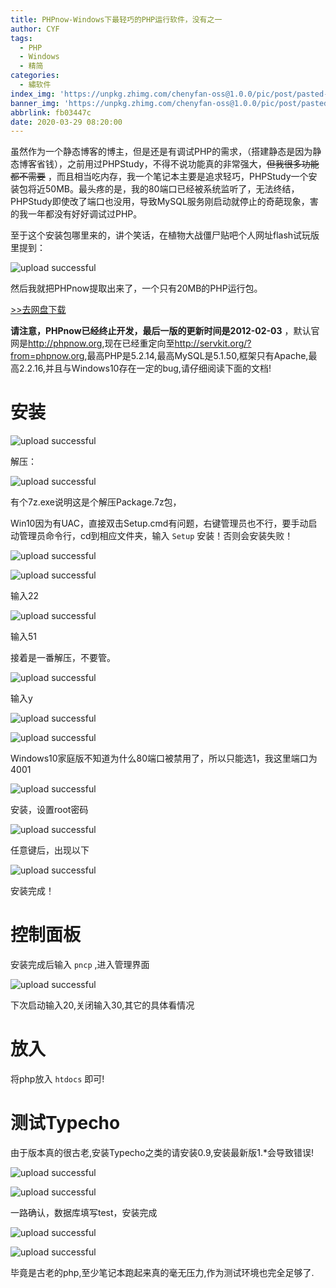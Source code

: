 ```yaml
---
title: PHPnow-Windows下最轻巧的PHP运行软件，没有之一
author: CYF
tags:
  - PHP
  - Windows
  - 精简
categories:
  - 繡软件
index_img: 'https://unpkg.zhimg.com/chenyfan-oss@1.0.0/pic/post/pasted-162.png'
banner_img: 'https://unpkg.zhimg.com/chenyfan-oss@1.0.0/pic/post/pasted-162.png'
abbrlink: fb03447c
date: 2020-03-29 08:20:00
---
```

虽然作为一个静态博客的博主，但是还是有调试PHP的需求，<span class="heimu">（搭建静态是因为静态博客省钱）</span>，之前用过PHPStudy，不得不说功能真的非常强大，~~但我很多功能都不需要~~ ，而且相当吃内存，我一个笔记本主要是追求轻巧，PHPStudy一个安装包将近50MB。最头疼的是，我的80端口已经被系统监听了，无法终结，PHPStudy即使改了端口也没用，导致MySQL服务刚启动就停止的奇葩现象，害的我一年都没有好好调试过PHP。

至于这个安装包哪里来的，讲个笑话，在植物大战僵尸贴吧个人网址flash试玩版里提到：


![upload successful](https://unpkg.zhimg.com/chenyfan-oss@1.0.0/pic/post/pasted-143.png)

然后我就把PHPnow提取出来了，一个只有20MB的PHP运行包。

<a class="btn" href="https://drive.cyfan.top/PHPnow-1.5.6.zip"> >>去网盘下载
            </a>
            
            
 **请注意，PHPnow已经终止开发，最后一版的更新时间是2012-02-03** ，默认官网是<http://phpnow.org>,现在已经重定向至<http://servkit.org/?from=phpnow.org>,最高PHP是5.2.14,最高MySQL是5.1.50,框架只有Apache,最高2.2.16,并且与Windows10存在一定的bug,请仔细阅读下面的文档!
 
# 安装


![upload successful](https://unpkg.zhimg.com/chenyfan-oss@1.0.0/pic/post/pasted-152.png)

解压：


![upload successful](https://unpkg.zhimg.com/chenyfan-oss@1.0.0/pic/post/pasted-153.png)

有个7z.exe说明这是个解压Package.7z包，

Win10因为有UAC，直接双击Setup.cmd有问题，右键管理员也不行，要手动启动管理员命令行，cd到相应文件夹，输入 `Setup` 安装！否则会安装失败！


![upload successful](https://unpkg.zhimg.com/chenyfan-oss@1.0.0/pic/post/pasted-154.png)


![upload successful](https://unpkg.zhimg.com/chenyfan-oss@1.0.0/pic/post/pasted-155.png)

输入22


![upload successful](https://unpkg.zhimg.com/chenyfan-oss@1.0.0/pic/post/pasted-156.png)

输入51

接着是一番解压，不要管。

![upload successful](https://unpkg.zhimg.com/chenyfan-oss@1.0.0/pic/post/pasted-157.png)

输入y


![upload successful](https://unpkg.zhimg.com/chenyfan-oss@1.0.0/pic/post/pasted-158.png)


![upload successful](https://unpkg.zhimg.com/chenyfan-oss@1.0.0/pic/post/pasted-159.png)

Windows10家庭版不知道为什么80端口被禁用了，所以只能选1，我这里端口为4001


![upload successful](https://unpkg.zhimg.com/chenyfan-oss@1.0.0/pic/post/pasted-160.png)

安装，设置root密码


![upload successful](https://unpkg.zhimg.com/chenyfan-oss@1.0.0/pic/post/pasted-161.png)

任意键后，出现以下


![upload successful](https://unpkg.zhimg.com/chenyfan-oss@1.0.0/pic/post/pasted-162.png)

安装完成！

# 控制面板

安装完成后输入 `pncp` ,进入管理界面


![upload successful](https://unpkg.zhimg.com/chenyfan-oss@1.0.0/pic/post/pasted-163.png)

下次启动输入20,关闭输入30,其它的具体看情况

# 放入

将php放入 `htdocs` 即可!

# 测试Typecho

由于版本真的很古老,安装Typecho之类的请安装0.9,安装最新版1.\*会导致错误!


![upload successful](https://unpkg.zhimg.com/chenyfan-oss@1.0.0/pic/post/pasted-164.png)


![upload successful](https://unpkg.zhimg.com/chenyfan-oss@1.0.0/pic/post/pasted-165.png)

一路确认，数据库填写test，安装完成


![upload successful](https://unpkg.zhimg.com/chenyfan-oss@1.0.0/pic/post/pasted-166.png)


![upload successful](https://unpkg.zhimg.com/chenyfan-oss@1.0.0/pic/post/pasted-167.png)

毕竟是古老的php,至少笔记本跑起来真的毫无压力,作为测试环境也完全足够了.